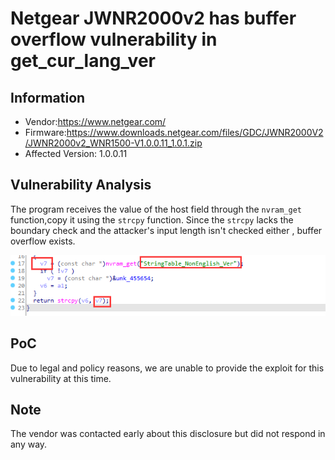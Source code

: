 # Netgear JWNR2000v2 has  buffer overflow vulnerability  in get_cur_lang_ver



## Information

- Vendor:https://www.netgear.com/
- Firmware:https://www.downloads.netgear.com/files/GDC/JWNR2000V2/JWNR2000v2_WNR1500-V1.0.0.11_1.0.1.zip
- Affected Version: 1.0.0.11



## Vulnerability Analysis

The program receives the value of the host field through the `nvram_get` function,copy it using the `strcpy` function. Since the `strcpy` lacks the boundary check and the attacker's input length isn't checked either , buffer overflow exists.

![code](code.png)

## PoC

 Due to legal and policy reasons, we are unable to provide the exploit for this  vulnerability at this time.



##  Note

The vendor was contacted early about this disclosure but did not respond in any  way.

